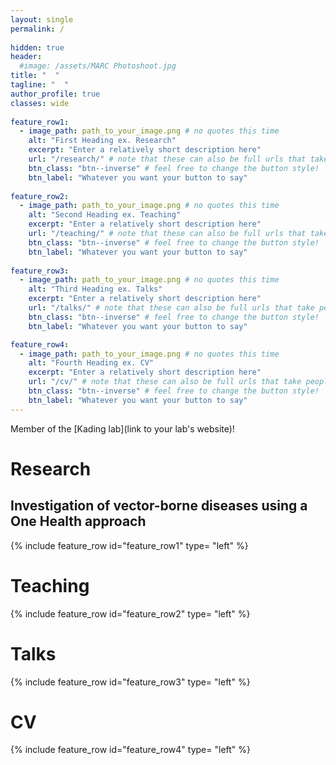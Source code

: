 ```yaml
---
layout: single
permalink: / 
     
hidden: true
header:
  #image: /assets/MARC Photoshoot.jpg
title: "  "
tagline: "  "   
author_profile: true
classes: wide
   
feature_row1:
  - image_path: path_to_your_image.png # no quotes this time
    alt: "First Heading ex. Research"
    excerpt: "Enter a relatively short description here"
    url: "/research/" # note that these can also be full urls that take people to other sites
    btn_class: "btn--inverse" # feel free to change the button style!
    btn_label: "Whatever you want your button to say"
    
feature_row2:
  - image_path: path_to_your_image.png # no quotes this time
    alt: "Second Heading ex. Teaching"
    excerpt: "Enter a relatively short description here"
    url: "/teaching/" # note that these can also be full urls that take people to other sites
    btn_class: "btn--inverse" # feel free to change the button style!
    btn_label: "Whatever you want your button to say"
    
feature_row3:
  - image_path: path_to_your_image.png # no quotes this time
    alt: "Third Heading ex. Talks"
    excerpt: "Enter a relatively short description here"
    url: "/talks/" # note that these can also be full urls that take people to other sites
    btn_class: "btn--inverse" # feel free to change the button style!
    btn_label: "Whatever you want your button to say"

feature_row4:
  - image_path: path_to_your_image.png # no quotes this time
    alt: "Fourth Heading ex. CV"
    excerpt: "Enter a relatively short description here"
    url: "/cv/" # note that these can also be full urls that take people to other sites
    btn_class: "btn--inverse" # feel free to change the button style!
    btn_label: "Whatever you want your button to say" 
---
```


Member of the [Kading lab](link to your lab's website)! 

# Research
## Investigation of vector-borne diseases using a One Health approach
{% include feature_row id="feature_row1" type= "left" %}

# Teaching

{% include feature_row id="feature_row2" type= "left" %}

# Talks

{% include feature_row id="feature_row3" type= "left" %}

# CV

{% include feature_row id="feature_row4" type= "left" %}
